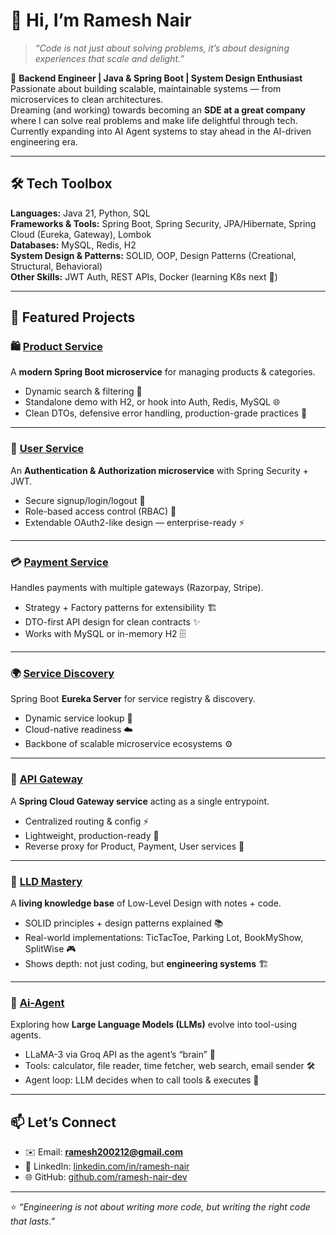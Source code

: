 # 👋 Hi, I’m Ramesh Nair  

> *“Code is not just about solving problems, it’s about designing experiences that scale and delight.”*  

🚀 **Backend Engineer | Java & Spring Boot | System Design Enthusiast**  
Passionate about building scalable, maintainable systems — from microservices to clean architectures.  
Dreaming (and working) towards becoming an **SDE at a great company** where I can solve real problems and make life delightful through tech.
Currently expanding into AI Agent systems to stay ahead in the AI-driven engineering era.

---

## 🛠️ Tech Toolbox  
**Languages:** Java 21, Python, SQL  
**Frameworks & Tools:** Spring Boot, Spring Security, JPA/Hibernate, Spring Cloud (Eureka, Gateway), Lombok  
**Databases:** MySQL, Redis, H2  
**System Design & Patterns:** SOLID, OOP, Design Patterns (Creational, Structural, Behavioral)  
**Other Skills:** JWT Auth, REST APIs, Docker (learning K8s next 🚀)  

---

## 💼 Featured Projects  

### 🛍️ [Product Service](https://github.com/ramesh-nair-dev/ProductService)  
A **modern Spring Boot microservice** for managing products & categories.  
- Dynamic search & filtering 🔎  
- Standalone demo with H2, or hook into Auth, Redis, MySQL 🌐  
- Clean DTOs, defensive error handling, production-grade practices 💼  

---

### 🔐 [User Service](https://github.com/ramesh-nair-dev/UserService)  
An **Authentication & Authorization microservice** with Spring Security + JWT.  
- Secure signup/login/logout 🔑  
- Role-based access control (RBAC) 👥  
- Extendable OAuth2-like design — enterprise-ready ⚡  

---

### 💳 [Payment Service](https://github.com/ramesh-nair-dev/PaymentService)  
Handles payments with multiple gateways (Razorpay, Stripe).  
- Strategy + Factory patterns for extensibility 🏗️  
- DTO-first API design for clean contracts ✨  
- Works with MySQL or in-memory H2 🗄️  

---

### 🌍 [Service Discovery](https://github.com/ramesh-nair-dev/ServiceDiscovery)  
Spring Boot **Eureka Server** for service registry & discovery.  
- Dynamic service lookup 🔎  
- Cloud-native readiness ☁️  
- Backbone of scalable microservice ecosystems ⚙️  

---

### 🚪 [API Gateway](https://github.com/ramesh-nair-dev/APIGatewayService)
A **Spring Cloud Gateway service** acting as a single entrypoint.  
- Centralized routing & config ⚡  
- Lightweight, production-ready 🌱  
- Reverse proxy for Product, Payment, User services 🚦  

---

### 🧠 [LLD Mastery](https://github.com/ramesh-nair-dev/LLD-Mastery)  
A **living knowledge base** of Low-Level Design with notes + code.  
- SOLID principles + design patterns explained 📚  
- Real-world implementations: TicTacToe, Parking Lot, BookMyShow, SplitWise 🎮  
- Shows depth: not just coding, but **engineering systems** 🏗️  

---

### 🤖 [Ai-Agent](https://github.com/ramesh-nair-dev/Ai-Agent-Learning)
 Exploring how **Large Language Models (LLMs)** evolve into tool-using agents.
- LLaMA-3 via Groq API as the agent’s “brain” 🧠
- Tools: calculator, file reader, time fetcher, web search, email sender 🛠️
- Agent loop: LLM decides when to call tools & executes 🔄

---

## 📫 Let’s Connect  
- ✉️ Email: **ramesh200212@gmail.com**  
- 💼 LinkedIn: [linkedin.com/in/ramesh-nair](https://www.linkedin.com/in/rameshofficial/)  
- 🌐 GitHub: [github.com/ramesh-nair-dev](https://github.com/ramesh-nair-dev)  

---

⭐️ *“Engineering is not about writing more code, but writing the right code that lasts.”*  
